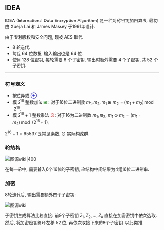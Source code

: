 ## IDEA

IDEA (International Data Encryption Algorithm) 是一种对称密钥加密算法, 最初由 Xuejia Lai 和 James Massey 于1991年设计.

由于专利版权和安全问题, 现被 AES 取代.

- 8 轮迭代.
- 每组 64 位数据, 输入输出也是 64 位.
- 使用 128 位密钥, 每轮需要 6 个子密钥, 输出时额外需要 4 个子密钥, 共 52 个子密钥.

***

### 符号定义

- 按位异或 <span style="color: blue;"> $\oplus$ </span>
- 模 $2^{16}$ 整数加法 <span style="color: green;"> $\boxplus$ </span>: 对于16位二进制数 $m_1, m_2$, $m_1\boxplus m_2=(m_1+m_2)\bmod{2^{16}}$.
- 模 $2^{16}+1$ 整数乘法 <span style="color: red;">$\odot$</span>: 对于16为二进制数 $m_1, m_2$, $m_1\odot m_2=(m_1\cdot m_2)\bmod{(2^{16}+1)}$.

$2^{16}+1=65537$ 是常见素数, $\odot$ 实际构成群.

### 轮结构

![图源wiki|400](../../../../attach/Pasted%20image%2020240326084540.png)

在每一轮中, 需要输入6个16位的子密钥, 轮结构中间结果为4组16位二进制串.

### 加密

8轮迭代后, 输出需要额外四个子密钥:

![图源wiki](../../../../attach/Pasted%20image%2020240326084510.png)

子密钥生成算法比较直接: 前8个子密钥 $Z_1, Z_2, \ldots, Z_8$ 直接在加密密钥中依次选取. 然后, 将加密密钥循环左移 $52$ 位, 再依次取接下来的8个子密钥. 以此类推. 